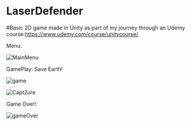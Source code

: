 # LaserDefender
#Basic 2D game made in Unity as part of my journey through an Udemy course:https://www.udemy.com/course/unitycourse/

Menu:

![MainMenu](https://github.com/MSoykan/LaserDefender/assets/44510111/29dc1721-5a58-4ddb-9184-73e2a6362818)


GamePlay: Save Earth!

![game](https://github.com/MSoykan/LaserDefender/assets/44510111/8ba797ab-73cf-47a6-9304-e99cbcbc1b46)

![Capt2ure](https://github.com/MSoykan/LaserDefender/assets/44510111/42a14b28-f771-4c4a-84dc-e40bad2a7fa0)

Game Over!:


![gameOver](https://github.com/MSoykan/LaserDefender/assets/44510111/2b6f478d-f8bf-4414-b9c0-84d7742828e2)

